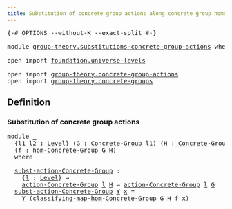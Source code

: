 ```yaml
---
title: Substitution of concrete group actions along concrete group homomorphisms
---
```


<pre class="Agda"><a id="99" class="Symbol">{-#</a> <a id="103" class="Keyword">OPTIONS</a> <a id="111" class="Pragma">--without-K</a> <a id="123" class="Pragma">--exact-split</a> <a id="137" class="Symbol">#-}</a>

<a id="142" class="Keyword">module</a> <a id="149" href="group-theory.substitutions-concrete-group-actions.html" class="Module">group-theory.substitutions-concrete-group-actions</a> <a id="199" class="Keyword">where</a>

<a id="206" class="Keyword">open</a> <a id="211" class="Keyword">import</a> <a id="218" href="foundation.universe-levels.html" class="Module">foundation.universe-levels</a>

<a id="246" class="Keyword">open</a> <a id="251" class="Keyword">import</a> <a id="258" href="group-theory.concrete-group-actions.html" class="Module">group-theory.concrete-group-actions</a>
<a id="294" class="Keyword">open</a> <a id="299" class="Keyword">import</a> <a id="306" href="group-theory.concrete-groups.html" class="Module">group-theory.concrete-groups</a>
</pre>
## Definition

### Substitution of concrete group actions

<pre class="Agda"><a id="407" class="Keyword">module</a> <a id="414" href="group-theory.substitutions-concrete-group-actions.html#414" class="Module">_</a>
  <a id="418" class="Symbol">{</a><a id="419" href="group-theory.substitutions-concrete-group-actions.html#419" class="Bound">l1</a> <a id="422" href="group-theory.substitutions-concrete-group-actions.html#422" class="Bound">l2</a> <a id="425" class="Symbol">:</a> <a id="427" href="Agda.Primitive.html#597" class="Postulate">Level</a><a id="432" class="Symbol">}</a> <a id="434" class="Symbol">(</a><a id="435" href="group-theory.substitutions-concrete-group-actions.html#435" class="Bound">G</a> <a id="437" class="Symbol">:</a> <a id="439" href="group-theory.concrete-groups.html#1988" class="Function">Concrete-Group</a> <a id="454" href="group-theory.substitutions-concrete-group-actions.html#419" class="Bound">l1</a><a id="456" class="Symbol">)</a> <a id="458" class="Symbol">(</a><a id="459" href="group-theory.substitutions-concrete-group-actions.html#459" class="Bound">H</a> <a id="461" class="Symbol">:</a> <a id="463" href="group-theory.concrete-groups.html#1988" class="Function">Concrete-Group</a> <a id="478" href="group-theory.substitutions-concrete-group-actions.html#422" class="Bound">l2</a><a id="480" class="Symbol">)</a>
  <a id="484" class="Symbol">(</a><a id="485" href="group-theory.substitutions-concrete-group-actions.html#485" class="Bound">f</a> <a id="487" class="Symbol">:</a> <a id="489" href="group-theory.concrete-groups.html#6994" class="Function">hom-Concrete-Group</a> <a id="508" href="group-theory.substitutions-concrete-group-actions.html#435" class="Bound">G</a> <a id="510" href="group-theory.substitutions-concrete-group-actions.html#459" class="Bound">H</a><a id="511" class="Symbol">)</a>
  <a id="515" class="Keyword">where</a>

  <a id="524" href="group-theory.substitutions-concrete-group-actions.html#524" class="Function">subst-action-Concrete-Group</a> <a id="552" class="Symbol">:</a>
    <a id="558" class="Symbol">{</a><a id="559" href="group-theory.substitutions-concrete-group-actions.html#559" class="Bound">l</a> <a id="561" class="Symbol">:</a> <a id="563" href="Agda.Primitive.html#597" class="Postulate">Level</a><a id="568" class="Symbol">}</a> <a id="570" class="Symbol">→</a>
    <a id="576" href="group-theory.concrete-group-actions.html#794" class="Function">action-Concrete-Group</a> <a id="598" href="group-theory.substitutions-concrete-group-actions.html#559" class="Bound">l</a> <a id="600" href="group-theory.substitutions-concrete-group-actions.html#459" class="Bound">H</a> <a id="602" class="Symbol">→</a> <a id="604" href="group-theory.concrete-group-actions.html#794" class="Function">action-Concrete-Group</a> <a id="626" href="group-theory.substitutions-concrete-group-actions.html#559" class="Bound">l</a> <a id="628" href="group-theory.substitutions-concrete-group-actions.html#435" class="Bound">G</a>
  <a id="632" href="group-theory.substitutions-concrete-group-actions.html#524" class="Function">subst-action-Concrete-Group</a> <a id="660" href="group-theory.substitutions-concrete-group-actions.html#660" class="Bound">Y</a> <a id="662" href="group-theory.substitutions-concrete-group-actions.html#662" class="Bound">x</a> <a id="664" class="Symbol">=</a>
    <a id="670" href="group-theory.substitutions-concrete-group-actions.html#660" class="Bound">Y</a> <a id="672" class="Symbol">(</a><a id="673" href="group-theory.concrete-groups.html#7344" class="Function">classifying-map-hom-Concrete-Group</a> <a id="708" href="group-theory.substitutions-concrete-group-actions.html#435" class="Bound">G</a> <a id="710" href="group-theory.substitutions-concrete-group-actions.html#459" class="Bound">H</a> <a id="712" href="group-theory.substitutions-concrete-group-actions.html#485" class="Bound">f</a> <a id="714" href="group-theory.substitutions-concrete-group-actions.html#662" class="Bound">x</a><a id="715" class="Symbol">)</a>
</pre>